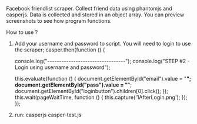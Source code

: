 Facebook friendlist scraper. Collect friend data using phantomjs and casperjs.
Data is collected and stored in an object array. You can preview screenshots to see how program functions.

How to use ?

1. Add your username and password to script. You will need to login to use the scraper;
casper.then(function () {

	console.log("---------------------------------");
	console.log("STEP #2 - Login using username and password");

	this.evaluate(function () {
		document.getElementById("email").value = "****";
		document.getElementById("pass").value = "****";
		document.getElementById("loginbutton").children[0].click();
	});
	this.wait(pageWaitTime, function () {
		this.capture('1AfterLogin.png');
	});
});
2. run: casperjs casper-test.js
